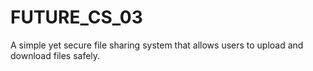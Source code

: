 # FUTURE_CS_03
A simple yet secure file sharing system that allows users to upload and download files safely.
